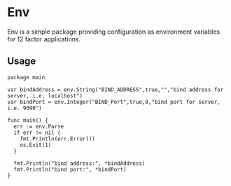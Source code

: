 # Env 
Env is a simple package providing configuration as environment variables for 12 factor applications.

## Usage
```
package main

var bindAddress = env.String("BIND_ADDRESS",true,"","bind address for server, i.e. localhost")
var bindPort = env.Integer("BIND_Port",true,0,"bind port for server, i.e. 9090")

func main() {
  err := env.Parse
  if err != nil {
    fmt.Println(err.Error())
    os.Exit(1)
  }

  fmt.Println("bind address:", *bindAddress)
  fmt.Println("bind port:", *bindPort)
}
```
